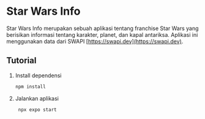 # Star Wars Info

Star Wars Info merupakan sebuah aplikasi tentang franchise Star Wars yang berisikan informasi tentang karakter, planet, dan kapal antariksa. Aplikasi ini menggunakan data dari SWAPI [https://swapi.dev](https://swapi.dev).

## Tutorial
1. Install dependensi

   ```bash
   npm install
   ```

2. Jalankan aplikasi

   ```bash
    npx expo start
   ```


